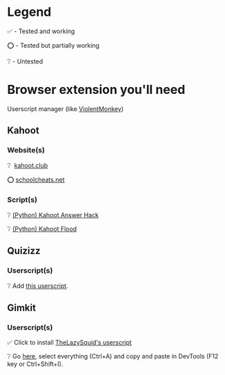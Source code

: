 # Legend

✅ - Tested and working

⭕ - Tested but partially working

❔ - Untested

# Browser extension you'll need

Userscript manager (like [ViolentMonkey](https://violentmonkey.github.io/get-it/))

## Kahoot

### Website(s)

❔ ‎ [kahoot.club](https://kahoot.club)

⭕ [schoolcheats.net](https://schoolcheats.net/kahoot) 

### Script(s)

❔ [(Python) Kahoot Answer Hack](https://github.com/H4cK3dR4Du/Kahoot-Answer-Hack)

❔ [(Python) Kahoot Flood](https://github.com/H4cK3dR4Du/Kahoot-Flooder/blob/main/main.py)

## Quizizz

### Userscript(s)

❔ Add [this userscript](https://raw.githubusercontent.com/gbaranski/quizizz-cheat/refs/heads/master/scripts/tampermonkey-alternative-method.js).

## Gimkit

### Userscript(s)

✅ Click to install [TheLazySquid's userscript](https://raw.githubusercontent.com/TheLazySquid/GimkitCheat/main/build/bundle.user.js) 

❔ Go [here](https://raw.githubusercontent.com/pogforgor/cool-sites/refs/heads/main/cheatnetwork-gimkit.js), select everything (Ctrl+A) and copy and paste in DevTools (F12 key or Ctrl+Shift+I).

